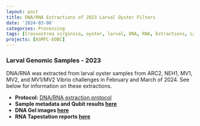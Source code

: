 ```yaml
---
layout: post
title: DNA/RNA Extractions of 2023 Larval Oyster Filters
date: '2024-03-06'
categories: Processing
tags: [Crassostrea virginica, oyster, larval, DNA, RNA, Extractions, Larval-CADO, Vibrio]
projects: [ASMFC-EOBC]
---
```


### Larval Genomic Samples - 2023 

DNA/RNA was extracted from larval oyster samples from ARC2, NEH1, MV1, MV2, and MV1/MV2 Vibrio challenges in February and March of 2024. See below for information on these extractions.

- **Protocol:** [DNA/RNA extraction protocol](https://mguid73.github.io/MEGPuritz_Lab_Notebook/Zymo-DNA_RNA-Extractions-of-Larval-Oyster-Filters-Protocol/)
- **Sample metadata and Qubit results [here](https://docs.google.com/spreadsheets/d/141yu3erndZI2Itn9JTXaH-WMyE0YZ_zj0TlxNs-1JLA/edit?usp=sharing)**
- **DNA Gel images [here](https://drive.google.com/drive/folders/1RLZGSSsxqM13vGIILL3Znc4gO-66pCPD?usp=share_link)**
- **RNA Tapestation reports [here](https://drive.google.com/drive/folders/1LnJPHBxyN-stpsKOKd8swWar90QrU5-g?usp=share_link)**